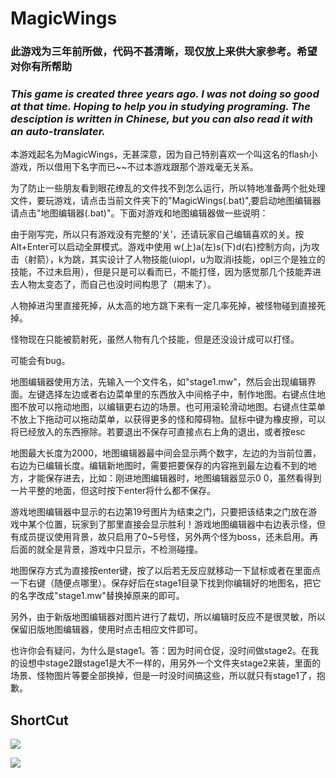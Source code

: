 <h1> MagicWings </h1>

<h3>此游戏为三年前所做，代码不甚清晰，现仅放上来供大家参考。希望对你有所帮助<h3>

<h3><b><i> This game is created three years ago. I was not doing so good at that time.
Hoping to help you in studying programing. The desciption is written in Chinese, 
but you can also read it with an auto-translater.
</i></b></h3>

<p>本游戏起名为MagicWings，无甚深意，因为自己特别喜欢一个叫这名的flash小游戏，所以借用下名字而已~~不过本游戏跟那个游戏毫无关系。</p>
<p>为了防止一些朋友看到眼花缭乱的文件找不到怎么运行，所以特地准备两个批处理文件，要玩游戏，请点击当前文件夹下的"MagicWings(.bat)",要启动地图编辑器请点击"地图编辑器(.bat)"。下面对游戏和地图编辑器做一些说明：</p>
<p>由于刚写完，所以只有游戏没有完整的‘关’，还请玩家自己编辑喜欢的关。按Alt+Enter可以启动全屏模式。游戏中使用 w(上)a(左)s(下)d(右)控制方向，j为攻击（射箭），k为跳，其实设计了人物技能(uiopl，u为取消i技能，opl三个是独立的技能，不过未启用），但是只是可以看而已，不能打怪，因为感觉那几个技能弄进去人物太变态了，而自己也没时间构思了（期末了）。</p>
<p>人物掉进沟里直接死掉，从太高的地方跳下来有一定几率死掉，被怪物碰到直接死掉。</p>
<p>怪物现在只能被箭射死，虽然人物有几个技能，但是还没设计成可以打怪。</p>
<p>可能会有bug。</p>
<p>地图编辑器使用方法，先输入一个文件名，如"stage1.mw"，然后会出现编辑界面。左键选择左边或者右边菜单里的东西放入中间格子中，制作地图。右键点住地图不放可以拖动地图，以编辑更右边的场景。也可用滚轮滑动地图。右键点住菜单不放上下拖动可以拖动菜单，以获得更多的怪和障碍物。鼠标中键为橡皮擦，可以将已经放入的东西擦除。若要退出不保存可直接点右上角的退出，或者按esc</p>
<p>地图最大长度为2000，地图编辑器最中间会显示两个数字，左边的为当前位置，右边为已编辑长度。编辑新地图时，需要把要保存的内容拖到最左边看不到的地方，才能保存进去，比如：刚进地图编辑器时，地图编辑器显示0 0，虽然看得到一片平整的地面，但这时按下enter将什么都不保存。</p>
<p>游戏地图编辑器中显示的右边第19号图片为结束之门，只要把该结束之门放在游戏中某个位置，玩家到了那里直接会显示胜利！游戏地图编辑器中右边表示怪，但有成员提议使用背景，故只启用了0~5号怪，另外两个怪为boss，还未启用。再后面的就全是背景，游戏中只显示，不检测碰撞。</p>

<p>地图保存方式为直接按enter键，按了以后若无反应就移动一下鼠标或者在里面点一下右键（随便点哪里）。保存好后在stage1目录下找到你编辑好的地图名，把它的名字改成"stage1.mw"替换掉原来的即可。</p>
<p>另外，由于新版地图编辑器对图片进行了裁切，所以编辑时反应不是很灵敏，所以保留旧版地图编辑器，使用时点击相应文件即可。</p>
<p>也许你会有疑问，为什么是stage1。答：因为时间仓促，没时间做stage2。在我的设想中stage2跟stage1是大不一样的，用另外一个文件夹stage2来装，里面的场景、怪物图片等要全部换掉，但是一时没时间搞这些，所以就只有stage1了，抱歉。</p>

<h2>ShortCut</h2>
<p><img src="https://raw.github.com/wysaid/MagicWings/master/shortcut1.jpg"></p>
<p><img src="https://raw.github.com/wysaid/MagicWings/master/shortcut2.jpg"></p>